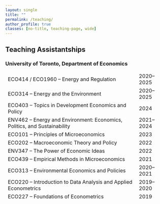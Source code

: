 ```yaml
---
layout: single
title: ""
permalink: /teaching/
author_profile: true
classes: [no-title, teaching-page, wide]
---
```


## Teaching Assistantships

### University of Toronto, Department of Economics

<style>
/* Teaching: completely borderless, transparent table; years flush-right */
.teaching-page .course-table {
  width: 100%;
  margin: 0.25rem 0 0 0;
  border-collapse: separate !important;   /* avoid inherited collapsed borders */
  border-spacing: 0 !important;
  table-layout: fixed;                    /* long titles wrap */
}

/* Remove ALL borders/shadows/striping from the table and every child node */
.teaching-page .course-table,
.teaching-page .course-table * {
  border: 0 !important;
  border-block: 0 !important;
  border-inline: 0 !important;
  outline: 0 !important;
  box-shadow: none !important;
  background: transparent !important;
  background-image: none !important;
}

/* Cell layout */
.teaching-page .course-table td {
  padding: 0.2rem 0 !important;
  vertical-align: baseline !important;
}
.teaching-page .course-table td.title {
  font-weight: 400 !important;            /* no bold */
  overflow-wrap: anywhere !important;
  padding-right: 1rem !important;
}
.teaching-page .course-table td.year {
  width: 1% !important;                   /* keep year column narrow */
  white-space: nowrap !important;
  text-align: right !important;           /* flush-right */
}

/* Small screens: let year drop below neatly */
@media (max-width: 34em) {
  .teaching-page .course-table tr {
    display: grid !important;
    grid-template-columns: 1fr !important;
  }
  .teaching-page .course-table td.year {
    text-align: left !important;
    padding-top: 0.1rem !important;
  }
}
</style>

<table class="course-table" style="border:0; border-collapse:separate; border-spacing:0; outline:0; box-shadow:none; background:transparent;">
  <tbody>
    <tr><td class="title">ECO414 / ECO1960 – Energy and Regulation</td><td class="year">2020–2025</td></tr>
    <tr><td class="title">ECO314 – Energy and the Environment</td><td class="year">2020–2025</td></tr>
    <tr><td class="title">ECO403 – Topics in Development Economics and Policy</td><td class="year">2024</td></tr>
    <tr><td class="title">ENV462 – Energy and Environment: Economics, Politics, and Sustainability</td><td class="year">2021–2024</td></tr>
    <tr><td class="title">ECO101 – Principles of Microeconomics</td><td class="year">2023</td></tr>
    <tr><td class="title">ECO202 – Macroeconomic Theory and Policy</td><td class="year">2022</td></tr>
    <tr><td class="title">ENV347 – The Power of Economic Ideas</td><td class="year">2022</td></tr>
    <tr><td class="title">ECO439 – Empirical Methods in Microeconomics</td><td class="year">2021</td></tr>
    <tr><td class="title">ECO313 – Environmental Economics and Policies</td><td class="year">2020–2021</td></tr>
    <tr><td class="title">ECO220 – Introduction to Data Analysis and Applied Econometrics</td><td class="year">2019–2020</td></tr>
    <tr><td class="title">ECO227 – Foundations of Econometrics</td><td class="year">2019</td></tr>
  </tbody>
</table>
